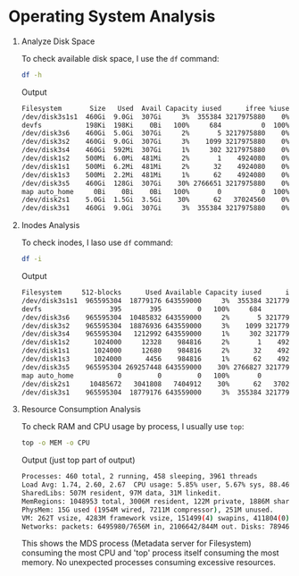 # Operating System Analysis

1. Analyze Disk Space

    To check available disk space, I use the `df` command:

    ```bash
    df -h
    ```

    Output

    ```bash
    Filesystem       Size   Used  Avail Capacity iused      ifree %iused  Mounted on
    /dev/disk3s1s1  460Gi  9.0Gi  307Gi     3%  355384 3217975880    0%   /
    devfs           198Ki  198Ki    0Bi   100%     684          0  100%   /dev
    /dev/disk3s6    460Gi  5.0Gi  307Gi     2%       5 3217975880    0%   /System/Volumes/VM
    /dev/disk3s2    460Gi  9.0Gi  307Gi     3%    1099 3217975880    0%   /System/Volumes/Preboot
    /dev/disk3s4    460Gi  592Mi  307Gi     1%     302 3217975880    0%   /System/Volumes/Update
    /dev/disk1s2    500Mi  6.0Mi  481Mi     2%       1    4924080    0%   /System/Volumes/xarts
    /dev/disk1s1    500Mi  6.2Mi  481Mi     2%      32    4924080    0%   /System/Volumes/iSCPreboot
    /dev/disk1s3    500Mi  2.2Mi  481Mi     1%      62    4924080    0%   /System/Volumes/Hardware
    /dev/disk3s5    460Gi  128Gi  307Gi    30% 2766651 3217975880    0%   /System/Volumes/Data
    map auto_home     0Bi    0Bi    0Bi   100%       0          0  100%   /System/Volumes/Data/home
    /dev/disk2s1    5.0Gi  1.5Gi  3.5Gi    30%      62   37024560    0%   /System/Volumes/Update/SFR/mnt1
    /dev/disk3s1    460Gi  9.0Gi  307Gi     3%  355384 3217975880    0%   /System/Volumes/Update/mnt1
    ```

2. Inodes Analysis

    To check inodes, I laso use `df` command:

    ```bash
    df -i
    ```

    Output

    ```bash
    Filesystem     512-blocks      Used Available Capacity iused      ifree %iused  Mounted on
    /dev/disk3s1s1  965595304  18779176 643559000     3%  355384 3217795000    0%   /
    devfs                 395       395         0   100%     684          0  100%   /dev
    /dev/disk3s6    965595304  10485832 643559000     2%       5 3217795000    0%   /System/Volumes/VM
    /dev/disk3s2    965595304  18876936 643559000     3%    1099 3217795000    0%   /System/Volumes/Preboot
    /dev/disk3s4    965595304   1212992 643559000     1%     302 3217795000    0%   /System/Volumes/Update
    /dev/disk1s2      1024000     12328    984816     2%       1    4924080    0%   /System/Volumes/xarts
    /dev/disk1s1      1024000     12680    984816     2%      32    4924080    0%   /System/Volumes/iSCPreboot
    /dev/disk1s3      1024000      4456    984816     1%      62    4924080    0%   /System/Volumes/Hardware
    /dev/disk3s5    965595304 269257448 643559000    30% 2766827 3217795000    0%   /System/Volumes/Data
    map auto_home           0         0         0   100%       0          0  100%   /System/Volumes/Data/home
    /dev/disk2s1     10485672   3041808   7404912    30%      62   37024560    0%   /System/Volumes/Update/SFR/mnt1
    /dev/disk3s1    965595304  18779176 643559000     3%  355384 3217795000    0%   /System/Volumes/Update/mnt1
    ```

3. Resource Consumption Analysis

    To check RAM and CPU usage by process, I usually use `top`:

    ```bash
    top -o MEM -o CPU
    ```

    Output (just top part of output)

    ```bash
    Processes: 460 total, 2 running, 458 sleeping, 3961 threads                                      21:18:48
    Load Avg: 1.74, 2.60, 2.67  CPU usage: 5.85% user, 5.67% sys, 88.46% idle
    SharedLibs: 507M resident, 97M data, 31M linkedit.
    MemRegions: 1048953 total, 3006M resident, 122M private, 1886M shared.
    PhysMem: 15G used (1954M wired, 7211M compressor), 251M unused.
    VM: 262T vsize, 4283M framework vsize, 151499(4) swapins, 411804(0) swapouts.
    Networks: packets: 6495980/7656M in, 2106642/844M out. Disks: 7894682/121G read, 3660427/60G written.
    ```

    This shows the MDS process (Metadata server for Filesystem) consuming the most CPU and 'top' process itself consuming the most memory. No unexpected processes consuming excessive resources.
